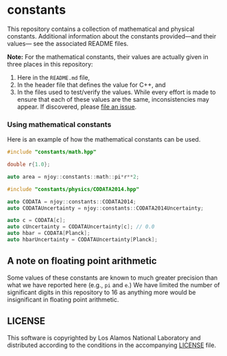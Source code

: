 # constants
This repository contains a collection of mathematical and physical constants. Additional information about the constants provided&mdash;and their values&mdash; see the associated README files.

**Note:** For the mathematical constants, their values are actually given in three places in this repository:

1. Here in the `README.md` file,
2. In the header file that defines the value for C++, and
3. In the files used to test/verify the values.
While every effort is made to ensure that each of these values are the same, inconsistencies may appear. If discovered, please [file an issue](https://github.com/njoy/constants/issues).


### Using mathematical constants
Here is an example of how the mathematical constants can be used.
```cpp
#include "constants/math.hpp"

double r{1.0};

auto area = njoy::constants::math::pi*r**2;

#include "constants/physics/CODATA2014.hpp"

auto CODATA = njoy::constants::CODATA2014;
auto CODATAUncertainty = njoy::constants::CODATA2014Uncertainty;

auto c = CODATA[c];
auto cUncertainty = CODATAUncertainty[c]; // 0.0
auto hbar = CODATA[Planck];
auto hbarUncertainty = CODATAUncertainty[Planck];
```

## A note on floating point arithmetic 
Some values of these constants are known to much greater precision than what we have reported here (e.g., `pi` and `e`.) We have limited the number of significant digits in this repository to 16 as anything more would be insignificant in floating point arithmetic.

## LICENSE
This software is copyrighted by Los Alamos National Laboratory and distributed according to the conditions in the accompanying [LICENSE](LICENSE) file. 
